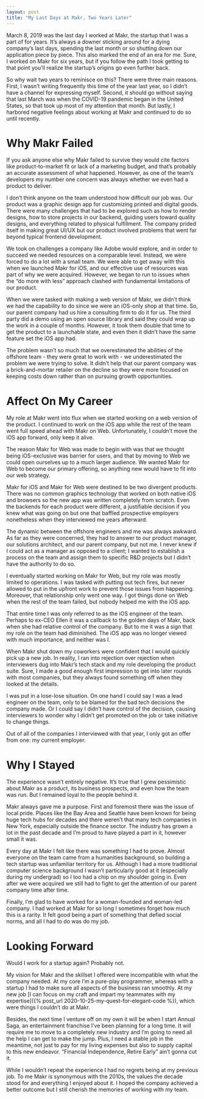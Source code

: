 ```yaml
---
layout: post
title: "My Last Days at Makr, Two Years Later"
---
```


March 8, 2019 was the last day I worked at Makr, the startup that I was a part of for years. It’s always a downer sticking around for a dying company’s last days, spending the last month or so shutting down our application piece by piece. This also marked the end of an era for me. Sure, I worked on Makr for six years, but if you follow the path I took getting to that point you’ll realize the startup’s origins go even further back.

So why wait two years to reminisce on this? There were three main reasons. First, I wasn’t writing frequently this time of the year last year, so I didn’t have a channel for expressing myself. Second, it should go without saying that last March was when the COVID-19 pandemic began in the United States, so that took up most of my attention that month. But lastly, I harbored negative feelings about working at Makr and continued to do so until recently.

# Why Makr Failed

If you ask anyone else why Makr failed to survive they would cite factors like product-to-market fit or lack of a marketing budget, and that’s probably an accurate assessment of what happened. However, as one of the team’s developers my number one concern was always whether we even had a product to deliver.

I don’t think anyone on the team understood how difficult our job was. Our product was a graphic design app for customizing printed and digital goods. There were many challenges that had to be explored such as how to render designs, how to store projects in our backend, guiding users toward quality designs, and everything related to physical fulfillment. The company prided itself in making great UI/UX but our product involved problems that went far beyond typical frontend development. 

We took on challenges a company like Adobe would explore, and in order to succeed we needed resources on a comparable level. Instead, we were forced to do a lot with a small team. We were able to get away with this when we launched Makr for iOS, and our effective use of resources was part of why we were acquired. However, we began to run to issues when the “do more with less” approach clashed with fundamental limitations of our product.

When we were tasked with making a web version of Makr, we didn’t think we had the capability to do since we were an iOS-only shop at that time. So, our parent company had us hire a consulting firm to do it for us. The third party did a demo using an open source library and said they could wrap up the work in a couple of months. However, it took them double that time to get the product to a launchable state, and even then it didn’t have the same feature set the iOS app had.

The problem wasn’t so much that we overestimated the abilities of the offshore team - they were great to work with - we underestimated the problem we were trying to solve. It didn’t help that our parent company was a brick-and-mortar retailer on the decline so they were more focused on keeping costs down rather than on pursuing growth opportunities.

# Affect On My Career

My role at Makr went into flux when we started working on a web version of the product. I continued to work on the iOS app while the rest of the team went full speed ahead with Makr on Web. Unfortunately, I couldn’t move the iOS app forward, only keep it alive.

The reason Makr for Web was made to begin with was that we thought being iOS-exclusive was barrier for users, and that by moving to Web we could open ourselves up to a much larger audience. We wanted Makr for Web to become our primary offering, so anything new would have to fit into our web strategy.

Makr for iOS and Makr for Web were destined to be two divergent products. There was no common graphics technology that worked on both native iOS and browsers so the new app was written completely from scratch. Even the backends for each product were different, a justifiable decision if you knew what was going on but one that baffled prospective employers nonetheless when they interviewed me years afterward.

The dynamic between the offshore engineers and me was always awkward. As far as they were concerned, they had to answer to our product manager, our solutions architect, and our parent company, but not me. I never knew if I could act as a manager as opposed to a client; I wanted to establish a process on the team and assign them to specific R&D projects but I didn’t have the authority to do so.

I eventually started working on Makr for Web, but my role was mostly limited to operations. I was tasked with putting out tech fires, but never allowed to put in the upfront work to prevent those issues from happening. Moreover, that relationship only went one way. I got things done on Web when the rest of the team failed, but nobody helped me with the iOS app.

That entire time I was only referred to as the iOS engineer of the team. Perhaps to ex-CEO Ellen it was a callback to the golden days of Makr, back when she had relative control of the company. But to me it was a sign that my role on the team had diminished. The iOS app was no longer viewed with much importance, and neither was I.

When Makr shut down my coworkers were confident that I would quickly pick up a new job. In reality, I ran into rejection over rejection when interviewers dug into Makr’s tech stack and my role developing the product suite. Sure, I made a good enough first impression to get into later rounds with most companies, but they always found something off when they looked at the details.

I was put in a lose-lose situation. On one hand I could say I was a lead engineer on the team, only to be blamed for the bad tech decisions the company made. Or I could say I didn’t have control of the decision, causing interviewers to wonder why I didn’t get promoted on the job or take initiative to change things.

Out of all of the companies I interviewed with that year, I only got an offer from one: my current employer.

# Why I Stayed

The experience wasn’t entirely negative. It’s true that I grew pessimistic about Makr as a product, its business prospects, and even how the team was run. But I remained loyal to the people behind it.

Makr always gave me a purpose. First and foremost there was the issue of local pride. Places like the Bay Area and Seattle have been known for being huge tech hubs for decades and there weren’t that many tech companies in New York, especially outside the finance sector. The industry has grown a lot in the past decade and I’m proud to have played a part in it, however small it was.

Every day at Makr I felt like there was something I had to prove. Almost everyone on the team came from a humanities background, so building a tech startup was unfamiliar territory for us. Although I had a more traditional computer science background I wasn’t particularly good at it (especially during my undergrad) so I too had a chip on my shoulder going in. Even after we were acquired we still had to fight to get the attention of our parent company time after time. 

Finally, I’m glad to have worked for a woman-founded and woman-led company. I had worked at Makr for so long I sometimes forget how much this is a rarity. It felt good being a part of something that defied social norms, and all I had to do was do my job.

# Looking Forward

Would I work for a startup again? Probably not.

My vision for Makr and the skillset I offered were incompatible with what the company needed. At my core I’m a pure-play programmer, whereas with a startup I had to make sure all aspects of the business ran smoothly. At my new job [I can focus on my craft and impart my teammates with my expertise]({% post_url 2020-10-25-my-quest-for-elegant-code %}), which were things I couldn’t do at Makr.

Besides, the next time I venture off on my own it will be when I start Annual Saga, an entertainment franchise I’ve been planning for a long time. It will require me to move to a completely new industry and I’m going to need all the help I can get to make the jump. Plus, I need a stable job in the meantime, not just to pay for my living expenses but also to supply capital to this new endeavor. “Financial Independence, Retire Early” ain’t gonna cut it.

While I wouldn’t repeat the experience I had no regrets being at my previous job. To me Makr is synonymous with the 2010s, the values the decade stood for and everything I enjoyed about it. I hoped the company achieved a better outcome but I still cherish the memories of working with my team. 
